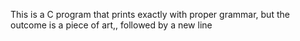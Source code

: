 This is a C program that prints exactly with proper grammar, but the outcome is a piece of art,, followed by a new line
